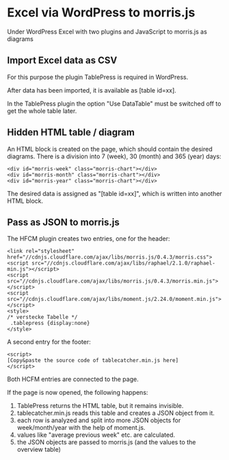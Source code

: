 # Excel via WordPress to morris.js

Under WordPress Excel with two plugins and JavaScript to morris.js as diagrams

## Import Excel data as CSV

For this purpose the plugin TablePress is required in WordPress.

After data has been imported, it is available as [table id=xx]. 

In the TablePress plugin the option "Use DataTable" must be switched off to get the whole table later.

## Hidden HTML table / diagram

An HTML block is created on the page, which should contain the desired diagrams. There is a division into 7 (week), 30 (month) and 365 (year) days:

```
<div id="morris-week" class="morris-chart"></div>
<div id="morris-month" class="morris-chart"></div>
<div id="morris-year" class="morris-chart"></div>
```

The desired data is assigned as "[table id=xx]", which is written into another HTML block.

## Pass as JSON to morris.js

The HFCM plugin creates two entries, one for the header:

```
<link rel="stylesheet" href="//cdnjs.cloudflare.com/ajax/libs/morris.js/0.4.3/morris.css">
<script src="//cdnjs.cloudflare.com/ajax/libs/raphael/2.1.0/raphael-min.js"></script>
<script src="//cdnjs.cloudflare.com/ajax/libs/morris.js/0.4.3/morris.min.js"></script>
<script src="//cdnjs.cloudflare.com/ajax/libs/moment.js/2.24.0/moment.min.js"></script>
<style>
/* verstecke Tabelle */
 .tablepress {display:none}
</style>
```

A second entry for the footer:
 
```
<script> 
[Copy&paste the source code of tablecatcher.min.js here]
</script> 
```

Both HCFM entries are connected to the page.

If the page is now opened, the following happens:
1. TablePress returns the HTML table, but it remains invisible.
2. tablecatcher.min.js reads this table and creates a JSON object from it.
3. each row is analyzed and split into more JSON objects for week/month/year with the help of moment.js.
4. values like "average previous week" etc. are calculated.
5. the JSON objects are passed to morris.js (and the values to the overview table)

